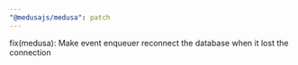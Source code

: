 ```yaml
---
"@medusajs/medusa": patch
---
```


fix(medusa): Make event enqueuer reconnect the database when it lost the connection
